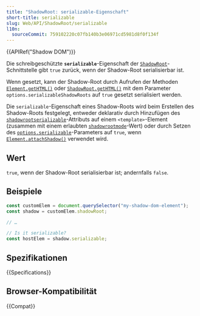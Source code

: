 ```yaml
---
title: "ShadowRoot: serializable-Eigenschaft"
short-title: serializable
slug: Web/API/ShadowRoot/serializable
l10n:
  sourceCommit: 759102220c07fb140b3e06971cd5981d8f0f134f
---
```


{{APIRef("Shadow DOM")}}

Die schreibgeschützte **`serializable`**-Eigenschaft der [`ShadowRoot`](/de/docs/Web/API/ShadowRoot)-Schnittstelle gibt `true` zurück, wenn der Shadow-Root serialisierbar ist.

Wenn gesetzt, kann der Shadow-Root durch Aufrufen der Methoden [`Element.getHTML()`](/de/docs/Web/API/Element/getHTML) oder [`ShadowRoot.getHTML()`](/de/docs/Web/API/ShadowRoot/getHTML) mit dem Parameter `options.serializableShadowRoots` auf `true` gesetzt serialisiert werden.

Die `serializable`-Eigenschaft eines Shadow-Roots wird beim Erstellen des Shadow-Roots festgelegt, entweder deklarativ durch Hinzufügen des [`shadowrootserializable`](/de/docs/Web/HTML/Reference/Elements/template#shadowrootserializable)-Attributs auf einem `<template>`-Element (zusammen mit einem erlaubten [`shadowrootmode`](/de/docs/Web/HTML/Reference/Elements/template#shadowrootmode)-Wert) oder durch Setzen des [`options.serializable`](/de/docs/Web/API/Element/attachShadow#serializable)-Parameters auf `true`, wenn [`Element.attachShadow()`](/de/docs/Web/API/Element/attachShadow) verwendet wird.

## Wert

`true`, wenn der Shadow-Root serialisierbar ist; andernfalls `false`.

## Beispiele

```js
const customElem = document.querySelector("my-shadow-dom-element");
const shadow = customElem.shadowRoot;

// …

// Is it serializable?
const hostElem = shadow.serializable;
```

## Spezifikationen

{{Specifications}}

## Browser-Kompatibilität

{{Compat}}
